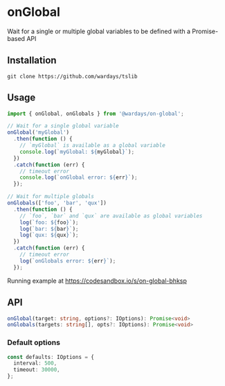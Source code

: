 # onGlobal

Wait for a single or multiple global variables to be defined with a
Promise-based API

## Installation

```
git clone https://github.com/wardays/tslib
```

## Usage

```ts
import { onGlobal, onGlobals } from '@wardays/on-global';

// Wait for a single global variable
onGlobal('myGlobal')
  .then(function () {
    // `myGlobal` is available as a global variable
    console.log(`myGlobal: ${myGlobal}`);
  })
  .catch(function (err) {
    // timeout error
    console.log(`onGlobal error: ${err}`);
  });

// Wait for multiple globals
onGlobals(['foo', 'bar', 'qux'])
  .then(function () {
    // `foo`, `bar` and `qux` are available as global variables
    log(`foo: ${foo}`);
    log(`bar: ${bar}`);
    log(`qux: ${qux}`);
  })
  .catch(function (err) {
    // timeout error
    log(`onGlobals error: ${err}`);
  });
```

Running example at <https://codesandbox.io/s/on-global-bhksp>

## API

```ts
onGlobal(target: string, options?: IOptions): Promise<void>
onGlobals(targets: string[], opts?: IOptions): Promise<void>
```

### Default options

```ts
const defaults: IOptions = {
  interval: 500,
  timeout: 30000,
};
```
